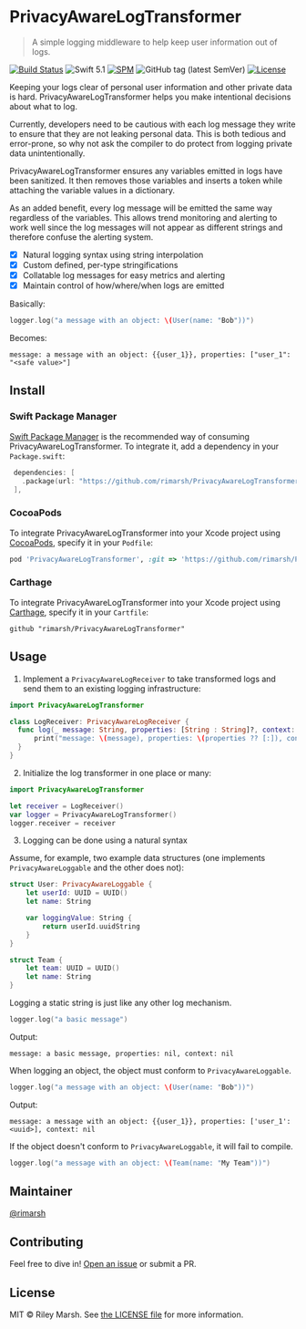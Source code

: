 # PrivacyAwareLogTransformer

> A simple logging middleware to help keep user information out of logs.

[![Build Status](https://github.com/rimarsh/PrivacyAwareLogTransformer/workflows/PrivacyAwareLogTransformer%20CI/badge.svg?branch=master)](https://github.com/rimarsh/PrivacyAwareLogTransformer/actions)
![Swift 5.1](https://img.shields.io/badge/Swift-5.1-orange.svg)
[![SPM](https://img.shields.io/badge/spm-compatible-brightgreen.svg?style=flat)](https://github.com/apple/swift-package-manager)
![GitHub tag (latest SemVer)](https://img.shields.io/github/v/tag/rimarsh/PrivacyAwareLogTransformer)
[![License](https://img.shields.io/github/license/rimarsh/PrivacyAwareLogTransformer)](LICENSE)

Keeping your logs clear of personal user information and other private data is hard. PrivacyAwareLogTransformer helps you make intentional decisions about what to log.

Currently, developers need to be cautious with each log message they write to ensure that they are not leaking personal data. This is both tedious and error-prone, so why not ask the compiler to do protect from logging private data unintentionally.

PrivacyAwareLogTransformer ensures any variables emitted in logs have been sanitized. It then removes those variables and inserts a token while attaching the variable values in a dictionary.

As an added benefit, every log message will be emitted the same way regardless of the variables. This allows trend monitoring and alerting to work well since the log messages will not appear as different strings and therefore confuse the alerting system.

- [x] Natural logging syntax using string interpolation
- [x] Custom defined, per-type stringifications
- [x] Collatable log messages for easy metrics and alerting
- [x] Maintain control of how/where/when logs are emitted

Basically:
```swift
logger.log("a message with an object: \(User(name: "Bob"))")
```
Becomes:
```text
message: a message with an object: {{user_1}}, properties: ["user_1": "<safe value>"]
```

## Install

### Swift Package Manager

 [Swift Package Manager](https://swift.org/package-manager/) is the recommended way of consuming PrivacyAwareLogTransformer.
 To integrate it, add a dependency in your `Package.swift`:

```swift
 dependencies: [
   .package(url: "https://github.com/rimarsh/PrivacyAwareLogTransformer.git", from: "1.0")
 ],
```

### CocoaPods

To integrate PrivacyAwareLogTransformer into your Xcode project using [CocoaPods](https://cocoapods.org), specify it in your `Podfile`:

```ruby
pod 'PrivacyAwareLogTransformer', :git => 'https://github.com/rimarsh/PrivacyAwareLogTransformer.git'
```

### Carthage

To integrate PrivacyAwareLogTransformer into your Xcode project using [Carthage](https://github.com/Carthage/Carthage), specify it in your `Cartfile`:

```ogdl
github "rimarsh/PrivacyAwareLogTransformer"
```

## Usage

1. Implement a `PrivacyAwareLogReceiver` to take transformed logs and send them to an existing logging infrastructure:

```swift
import PrivacyAwareLogTransformer

class LogReceiver: PrivacyAwareLogReceiver {
  func log(_ message: String, properties: [String : String]?, context: [AnyHashable : Any]?) {
      print("message: \(message), properties: \(properties ?? [:]), context: \(context ?? [:])")
  }
}
```

2. Initialize the log transformer in one place or many:

```swift
import PrivacyAwareLogTransformer

let receiver = LogReceiver()
var logger = PrivacyAwareLogTransformer()
logger.receiver = receiver
```

3. Logging can be done using a natural syntax

Assume, for example, two example data structures (one implements `PrivacyAwareLoggable` and the other does not):

```swift
struct User: PrivacyAwareLoggable {
    let userId: UUID = UUID()
    let name: String

    var loggingValue: String {
        return userId.uuidString
    }
}

struct Team {
    let team: UUID = UUID()
    let name: String
}
```

Logging a static string is just like any other log mechanism.

```swift
logger.log("a basic message")
```

Output:
```text
message: a basic message, properties: nil, context: nil
```

When logging an object, the object must conform to `PrivacyAwareLoggable`.
```swift
logger.log("a message with an object: \(User(name: "Bob"))")
```

Output:
```text
message: a message with an object: {{user_1}}, properties: ['user_1': <uuid>], context: nil
```

If the object doesn't conform to `PrivacyAwareLoggable`, it will fail to compile.
```swift
logger.log("a message with an object: \(Team(name: "My Team"))")
```

## Maintainer

[@rimarsh](https://github.com/rimarsh)

## Contributing

Feel free to dive in! [Open an issue](https://github.com/rimarsh/PrivacyAwareLogTransformer/issues/new) or submit a PR.

## License

MIT &copy; Riley Marsh. See [the LICENSE file](LICENSE) for more information.

